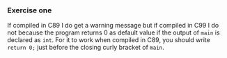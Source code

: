 ### Exercise one
If compiled in C89 I do get a warning message but if compiled in C99 I do not because the program returns 0 as default value if the output of `main` 
is declared as `int`. For it to work when compiled in C89, you should write `return 0;` just before the closing curly bracket of `main`.
